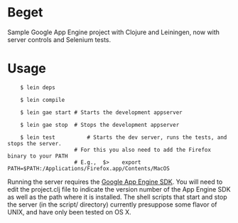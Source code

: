 Beget
=====

Sample Google App Engine project with Clojure and Leiningen, now with
server controls and Selenium tests.

Usage
=====

        $ lein deps

        $ lein compile

        $ lein gae start # Starts the development appserver

        $ lein gae stop  # Stops the development appserver

        $ lein test 		 # Starts the dev server, runs the tests, and stops the server.
						 # For this you also need to add the Firefox binary to your PATH
						 # E.g.,  $>	export PATH=$PATH:/Applications/Firefox.app/Contents/MacOS

				
Running the server requires the [Google App Engine SDK](http://code.google.com/appengine/downloads.html). 
You will need to edit the project.clj file to indicate the version
number of the App Engine SDK as well as the path where it is installed.
The shell scripts that start and stop the server (in the script/ directory) currently presuppose some flavor
of UNIX, and have only been tested on OS X.
